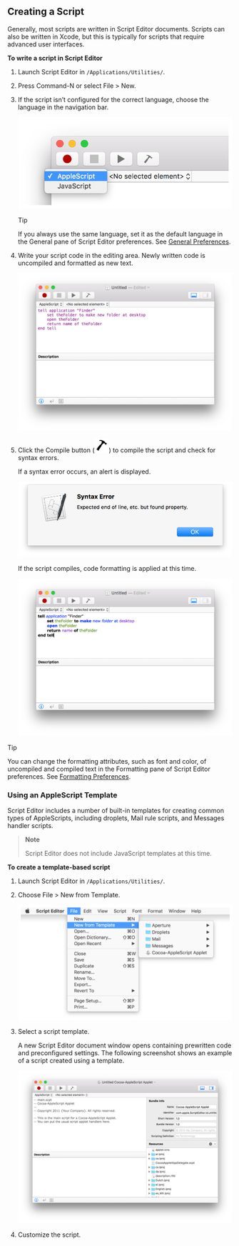 <a id="//apple_ref/doc/uid/TP40016239-CH12"></a><a id="//apple_ref/doc/uid/TP40016239-CH12-SW1"></a>

## Creating a Script

Generally, most scripts are written in Script Editor documents. Scripts can also be written in Xcode, but this is typically for scripts that require advanced user interfaces.

<a id="//apple_ref/doc/uid/TP40016239-CH12-SW4"></a>

**To write a script in Script Editor**

1. Launch Script Editor in `/Applications/Utilities/`.
2. Press Command-N or select File &gt; New.
3. If the script isn’t configured for the correct language, choose the language in the navigation bar.

   <a id="//apple_ref/doc/uid/TP40016239-CH12-SW3"></a>

   ![image: ../Art/script-editor_langage_selector_2x.png](Art/script-editor_langage_selector_2x.png)

   <a id="//apple_ref/doc/uid/TP40016239-CH12-DontLinkElementID_1"></a>


   Tip

   If you always use the same language, set it as the default language in the General pane of Script Editor preferences. See [General Preferences](ConfigureScriptingPreferences.html#//apple_ref/doc/uid/TP40016239-CH70-SW10).
4. Write your script code in the editing area. Newly written code is uncompiled and formatted as new text.

   <a id="//apple_ref/doc/uid/TP40016239-CH12-SW5"></a>

   ![image: ../Art/scripteditor_uncompiledscript_2x.png](Art/scripteditor_uncompiledscript_2x.png)
5. Click the Compile button (![image: ../Art/icon_compilescript_2x.png](Art/icon_compilescript_2x.png)) to compile the script and check for syntax errors.

   If a syntax error occurs, an alert is displayed.

   <a id="//apple_ref/doc/uid/TP40016239-CH12-SW7"></a>

   ![image: ../Art/scripteditor_syntaxerror_2x.png](Art/scripteditor_syntaxerror_2x.png)

   If the script compiles, code formatting is applied at this time.

   <a id="//apple_ref/doc/uid/TP40016239-CH12-SW6"></a>

   ![image: ../Art/scripteditor_compiledscript_2x.png](Art/scripteditor_compiledscript_2x.png)

<a id="//apple_ref/doc/uid/TP40016239-CH12-DontLinkElementID_2"></a>


Tip

You can change the formatting attributes, such as font and color, of uncompiled and compiled text in the Formatting pane of Script Editor preferences. See [Formatting Preferences](ConfigureScriptingPreferences.html#//apple_ref/doc/uid/TP40016239-CH70-SW11).

<a id="//apple_ref/doc/uid/TP40016239-CH12-SW2"></a>

### Using an AppleScript Template

Script Editor includes a number of built-in templates for creating common types of AppleScripts, including droplets, Mail rule scripts, and Messages handler scripts.

> **Note**
>
>
> Script Editor does not include JavaScript templates at this time.

<a id="//apple_ref/doc/uid/TP40016239-CH12-SW10"></a>

**To create a template-based script**

1. Launch Script Editor in `/Applications/Utilities/`.
2. Choose File &gt; New from Template.

   <a id="//apple_ref/doc/uid/TP40016239-CH12-SW8"></a>

   ![image: ../Art/scripteditor_newtemplate_menu_2x.png](Art/scripteditor_newtemplate_menu_2x.png)
3. Select a script template.

   A new Script Editor document window opens containing prewritten code and preconfigured settings. The following screenshot shows an example of a script created using a template.

   <a id="//apple_ref/doc/uid/TP40016239-CH12-SW9"></a>

   ![image: ../Art/scripteditor_asoc_template_2x.png](Art/scripteditor_asoc_template_2x.png)
4. Customize the script.
